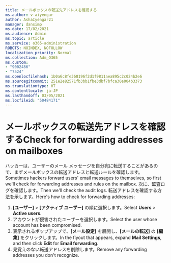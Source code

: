 ```yaml
---
title: メールボックスの転送先アドレスを確認する
ms.author: v-aiyengar
author: AshaIyengar21
manager: dansimp
ms.date: 17/02/2021
ms.audience: Admin
ms.topic: article
ms.service: o365-administration
ROBOTS: NOINDEX, NOFOLLOW
localization_priority: Normal
ms.collection: Adm_O365
ms.custom:
- "9002486"
- "7524"
ms.openlocfilehash: 1b0a6c8fe368196f2d1f9811aea895c2c024b2e6
ms.sourcegitcommit: 251e2e82571fb3bb1fbe3dbf7bfca30e004b3373
ms.translationtype: HT
ms.contentlocale: ja-JP
ms.lasthandoff: 03/05/2021
ms.locfileid: "50484171"
---
```

# <a name="check-for-forwarding-addresses-on-mailboxes"></a><span data-ttu-id="8ed90-102">メールボックスの転送先アドレスを確認する</span><span class="sxs-lookup"><span data-stu-id="8ed90-102">Check for forwarding addresses on mailboxes</span></span>

<span data-ttu-id="8ed90-103">ハッカーは、ユーザーのメール メッセージを自分宛に転送することがあるので、まずメールボックスの転送アドレスと転送ルールを確認します。</span><span class="sxs-lookup"><span data-stu-id="8ed90-103">Sometimes hackers forward users' email messages to themselves, so first we'll check for forwarding addresses and rules on the mailbox.</span></span> <span data-ttu-id="8ed90-104">次に、監査ログを確認します。</span><span class="sxs-lookup"><span data-stu-id="8ed90-104">Then we'll check the audit logs.</span></span> <span data-ttu-id="8ed90-105">転送アドレスを確認する方法を示します。</span><span class="sxs-lookup"><span data-stu-id="8ed90-105">Here's how to check for forwarding addresses:</span></span>

1. <span data-ttu-id="8ed90-106">**[ユーザー]** > **[アクティブ ユーザー]** の順に選択します。</span><span class="sxs-lookup"><span data-stu-id="8ed90-106">Select **Users** > **Active users**.</span></span>
1. <span data-ttu-id="8ed90-107">アカウントが侵害されたユーザーを選択します。</span><span class="sxs-lookup"><span data-stu-id="8ed90-107">Select the user whose account has been compromised.</span></span>
1. <span data-ttu-id="8ed90-108">表示されるポップアップで、**[メール設定]** を展開し、**[メールの転送]** の **[編集]** をクリックします。</span><span class="sxs-lookup"><span data-stu-id="8ed90-108">In the flyout that appears, expand **Mail Settings**, and then click **Edit** for **Email forwarding**.</span></span>
1. <span data-ttu-id="8ed90-109">見覚えのない転送アドレスを削除します。</span><span class="sxs-lookup"><span data-stu-id="8ed90-109">Remove any forwarding addresses you don't recognize.</span></span>